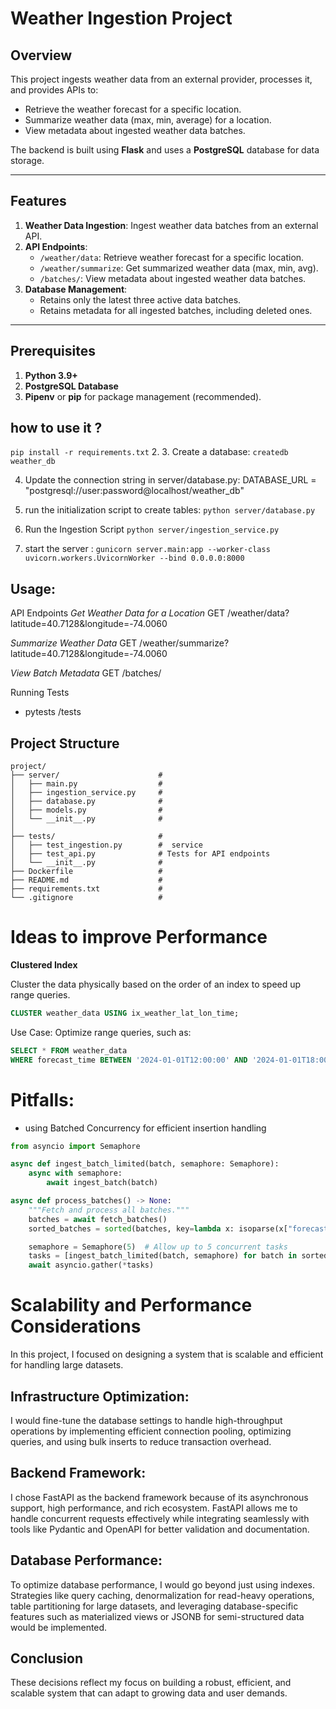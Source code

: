 # Weather Ingestion Project

## Overview
This project ingests weather data from an external provider, processes it, and provides APIs to:
- Retrieve the weather forecast for a specific location.
- Summarize weather data (max, min, average) for a location.
- View metadata about ingested weather data batches.

The backend is built using **Flask** and uses a **PostgreSQL** database for data storage.

---

## Features
1. **Weather Data Ingestion**: Ingest weather data batches from an external API.
2. **API Endpoints**:
   - `/weather/data`: Retrieve weather forecast for a specific location.
   - `/weather/summarize`: Get summarized weather data (max, min, avg).
   - `/batches/`: View metadata about ingested weather data batches.
3. **Database Management**:
   - Retains only the latest three active data batches.
   - Retains metadata for all ingested batches, including deleted ones.

---

## Prerequisites
1. **Python 3.9+**
2. **PostgreSQL Database**
3. **Pipenv** or **pip** for package management (recommended).

## how to use it ? 
 `pip install -r requirements.txt`
2. 
3. Create a database:
    `createdb weather_db`

4. Update the connection string in server/database.py:
    DATABASE_URL = "postgresql://user:password@localhost/weather_db"
5. run the initialization script to create tables:
    `python server/database.py`

6.  Run the Ingestion Script
    `python server/ingestion_service.py`
7. start the server : 
    `gunicorn server.main:app --worker-class uvicorn.workers.UvicornWorker --bind 0.0.0.0:8000`


## Usage: 
API Endpoints
*Get Weather Data for a Location*
GET /weather/data?latitude=40.7128&longitude=-74.0060

*Summarize Weather Data*
GET /weather/summarize?latitude=40.7128&longitude=-74.0060

*View Batch Metadata*
GET /batches/


Running Tests
- pytests /tests

## Project Structure

```
project/
├── server/                      # 
│   ├── main.py                  # 
│   ├── ingestion_service.py     # 
│   ├── database.py              # 
│   ├── models.py                # 
│   └── __init__.py              # 
│
├── tests/                       #
│   ├── test_ingestion.py        #  service
│   ├── test_api.py              # Tests for API endpoints
│   └── __init__.py              # 
├── Dockerfile                   # 
├── README.md                    # 
├── requirements.txt             # 
└── .gitignore                   # 
```



# Ideas to improve Performance
**Clustered Index**

Cluster the data physically based on the order of an index to speed up range queries.

```sql
CLUSTER weather_data USING ix_weather_lat_lon_time;
```
Use Case: Optimize range queries, such as:
```sql
SELECT * FROM weather_data
WHERE forecast_time BETWEEN '2024-01-01T12:00:00' AND '2024-01-01T18:00:00';
```
# Pitfalls:
- using Batched Concurrency for efficient insertion handling 

```python
from asyncio import Semaphore

async def ingest_batch_limited(batch, semaphore: Semaphore):
    async with semaphore:
        await ingest_batch(batch)

async def process_batches() -> None:
    """Fetch and process all batches."""
    batches = await fetch_batches()
    sorted_batches = sorted(batches, key=lambda x: isoparse(x["forecast_time"]))

    semaphore = Semaphore(5)  # Allow up to 5 concurrent tasks
    tasks = [ingest_batch_limited(batch, semaphore) for batch in sorted_batches]
    await asyncio.gather(*tasks)
```



# Scalability and Performance Considerations

In this project, I focused on designing a system that is scalable and efficient for handling large datasets.

## Infrastructure Optimization:
 I would fine-tune the database settings to handle high-throughput operations by implementing efficient connection pooling, optimizing queries, and using bulk inserts to reduce transaction overhead.
## Backend Framework: 
I chose FastAPI as the backend framework because of its asynchronous support, high performance, and rich ecosystem. FastAPI allows me to handle concurrent requests effectively while integrating seamlessly with tools like Pydantic and OpenAPI for better validation and documentation.
## Database Performance:
 To optimize database performance, I would go beyond just using indexes. Strategies like query caching, denormalization for read-heavy operations, table partitioning for large datasets, and leveraging database-specific features such as materialized views or JSONB for semi-structured data would be implemented.

## Conclusion
These decisions reflect my focus on building a robust, efficient, and scalable system that can adapt to growing data and user demands.